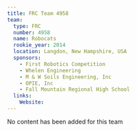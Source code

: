 ```yaml
---
title: FRC Team 4958
team:
  type: FRC
  number: 4958
  name: Robocats
  rookie_year: 2014
  location: Langdon, New Hampshire, USA
  sponsors:
    - First Robotics Competition
    - Whelen Engineering
    - M & W Soils Engineering, Inc
    - OPIE, Inc
    - Fall Mountain Regional High School
  links:
    Website: 
---
```

No content has been added for this team